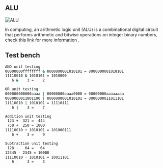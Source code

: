 ## ALU
![ALU](https://github.com/EnigmaticAbyss/DigitalDesignLab/raw/main/RIscVCPU/ALU/alu.png)



In computing, an arithmetic logic unit (ALU) is a combinational digital circuit that performs arithmetic and bitwise operations on integer binary numbers, check this [link](https://en.wikipedia.org/wiki/Arithmetic_logic_unit) for more information .


## Test bench
```bash
AND unit testing
00000000ffffffff & 0000000001010101 = 0000000001010101
11110010 & 1010101 = 1010000
   6 &    3 =    2

OR unit testing
000000000000aaaa | 00000000aaaa0000 = 00000000aaaaaaaa
0000000011001100 | 0000000001010101 = 0000000011011101
11110010 | 1010101 = 11110111
   6 |    3 =    7

Addition unit testing
 123 +  321 =  444
 750 +  250 = 1000
11110010 + 1010101 = 101000111
   6 +    3 =    9

Subtraction unit testing
 128 -   64 =   64
12345 - 2345 = 10000
11110010 - 1010101 = 10011101
   6 -    3 =    3
```